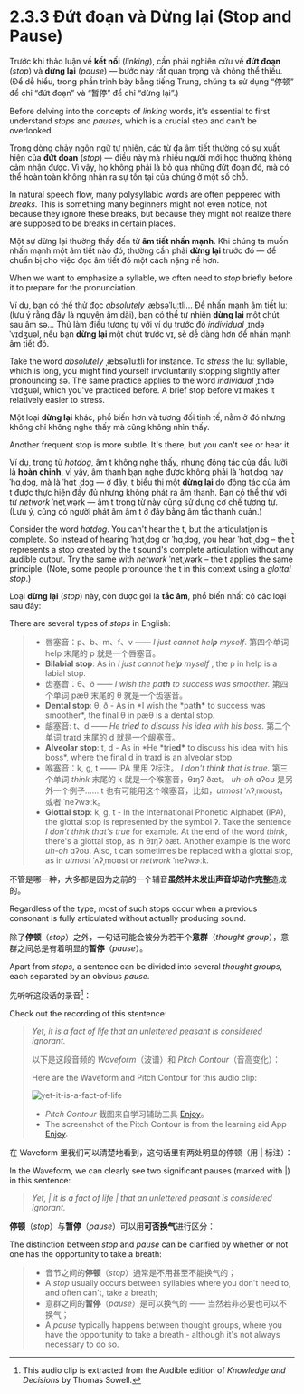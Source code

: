 # 2.3.3 Đứt đoạn và Dừng lại (Stop and Pause)

Trước khi thảo luận về **kết nối** (_linking_), cần phải nghiên cứu về **đứt đoạn** (_stop_) và **dừng lại** (_pause_) — bước này rất quan trọng và không thể thiếu. (Để dễ hiểu, trong phần trình bày bằng tiếng Trung, chúng ta sử dụng “停顿” để chỉ “đứt đoạn” và “暂停” để chỉ “dừng lại”.)

Before delving into the concepts of _linking_ words, it's essential to first understand _stops_ and _pauses_, which is a crucial step and can't be overlooked.

Trong dòng chảy ngôn ngữ tự nhiên, các từ đa âm tiết thường có sự xuất hiện của **đứt đoạn** (_stop_) — điều này mà nhiều người mới học thường không cảm nhận được. Vì vậy, họ không phải là bỏ qua những đứt đoạn đó, mà có thể hoàn toàn không nhận ra sự tồn tại của chúng ở một số chỗ.

In natural speech flow, many polysyllabic words are often peppered with _breaks_. This is something many beginners might not even notice, not because they ignore these breaks, but because they might not realize there are supposed to be breaks in certain places.

Một sự dừng lại thường thấy đến từ **âm tiết nhấn mạnh**. Khi chúng ta muốn nhấn mạnh một âm tiết nào đó, thường cần phải **dừng lại** trước đó — để chuẩn bị cho việc đọc âm tiết đó một cách nặng nề hơn.

When we want to emphasize a syllable, we often need to _stop_ briefly before it to prepare for the pronunciation.

Ví dụ, bạn có thể thử đọc _absolutely_ <span class="pho alt">ˌæbsəˈluːtli</span><span class="speak-word-inline" data-audio-us-male="/audios/us/absolutely-us-male.mp3" data-audio-us-female="/audios/us/absolutely-us-female.mp3"></span>… Để nhấn mạnh âm tiết <span class="pho alt">luː</span> (lưu ý rằng đây là nguyên âm dài), bạn có thể tự nhiên **dừng lại** một chút sau âm <span class="pho">sə</span>… Thử làm điều tương tự với ví dụ trước đó _individual_ <span class="pho alt">ˌɪndəˈvɪdʒuəl</span><span class="speak-word-inline" data-audio-us-male="/audios/us/individual-us-male.mp3" data-audio-us-female="/audios/us/individual-us-female.mp3"></span>, nếu bạn **dừng lại** một chút trước <span class="pho alt">vɪ</span>, sẽ dễ dàng hơn để nhấn mạnh âm tiết đó.

Take the word _absolutely_ <span class="pho alt">ˌæbsəˈluːtli</span><span class="speak-word-inline" data-audio-us-male="/audios/us/absolutely-us-male.mp3" data-audio-us-female="/audios/us/absolutely-us-female.mp3"></span> for instance. To _stress_ the <span class="pho alt">luː</span> syllable, which is long, you might find yourself involuntarily stopping slightly after pronouncing <span class="pho">sə</span>. The same practice applies to the word _individual_ <span class="pho alt">ˌɪndəˈvɪdʒuəl</span><span class="speak-word-inline" data-audio-us-male="/audios/us/individual-us-male.mp3" data-audio-us-female="/audios/us/individual-us-female.mp3"></span>, which you've practiced before. A brief stop before <span class="pho alt">vɪ</span> makes it relatively easier to stress.

Một loại **dừng lại** khác, phổ biến hơn và tương đối tinh tế, nằm ở đó nhưng không chỉ không nghe thấy mà cũng không nhìn thấy.

Another frequent stop is more subtle. It's there, but you can't see or hear it.

Ví dụ, trong từ _hotdog_, âm <span class="pho">t</span> không nghe thấy, nhưng động tác của đầu lưỡi là **hoàn chỉnh**, vì vậy, âm thanh bạn nghe được không phải là <span class="pho alt">ˈhɑtˌdɔg</span> hay <span class="pho alt">ˈhɑˌdɔg</span>, mà là <span class="pho alt">ˈhɑt̚ ˌdɔg</span><span class="speak-word-inline" data-audio-us-male="/audios/us/hotdog-us-male.mp3" data-audio-us-female="/audios/us/hotdog-us-female.mp3"></span> — ở đây, <span class="pho">t̚</span> biểu thị một **dừng lại** do động tác của âm <span class="pho">t</span> được thực hiện đầy đủ nhưng không phát ra âm thanh. Bạn có thể thử với từ _network_ <span class="pho alt">ˈnetˌwərk</span><span class="speak-word-inline" data-audio-us-male="/audios/us/network-us-male.mp3" data-audio-us-female="/audios/us/network-us-female.mp3"></span> — âm <span class="pho">t</span> trong từ này cũng sử dụng cơ chế tương tự. (Lưu ý, cũng có người phát âm âm <span class="pho">t</span> ở đây bằng âm tắc thanh quản.)

Consider the word _hotdog_. You can't hear the <span class="pho">t</span>, but the articulation is complete. So instead of hearing <span class="pho alt">ˈhɑtˌdɔg</span> or <span class="pho alt">ˈhɑˌdɔg</span>, you hear <span class="pho alt">ˈhɑt̚ ˌdɔg</span><span class="speak-word-inline" data-audio-us-male="/audios/us/hotdog-us-male.mp3" data-audio-us-female="/audios/us/hotdog-us-female.mp3"></span> – the <span class="pho">t̚ </span> represents a stop created by the <span class="pho">t</span> sound's complete articulation without any audible output. Try the same with _network_ <span class="pho alt">ˈnetˌwərk</span><span class="speak-word-inline" data-audio-us-male="/audios/us/network-us-male.mp3" data-audio-us-female="/audios/us/network-us-female.mp3"></span> – the <span class="pho">t</span> applies the same principle. (Note, some people pronounce the <span class="pho">t</span> in this context using a _glottal stop_.)

Loại **dừng lại** (_stop_) này, còn được gọi là **tắc âm**, phổ biến nhất có các loại sau đây:

There are several types of _stops_ in English:

> - 唇塞音：<span class="pho">p</span>、<span class="pho">b</span>、<span class="pho">m</span>、<span class="pho">f</span>、<span class="pho">v</span> —— _I just cannot hel**p** myself_. <span class="speak-word-inline" data-audio-us-male="/audios/us/sentence-just-cannot-alloy.mp3" data-audio-us-female="/audios/us/sentence-just-cannot-nova.mp3"></span> 第四个单词 <span class="pho alt">help</span> 末尾的 <span class="pho">p</span> 就是一个唇塞音。
> - **Bilabial stop**: As in _I just cannot hel**p** myself_ <span class="speak-word-inline" data-audio-us-male="/audios/us/sentence-just-cannot-alloy.mp3" data-audio-us-female="/audios/us/sentence-just-cannot-nova.mp3"></span>, the <span class="pho">p</span> in <span class="pho alt">help</span> is a labial stop.
> - 齿塞音：<span class="pho">θ</span>、<span class="pho">ð</span> —— _I wish the pa**th** to success was smoother._<span class="speak-word-inline" data-audio-us-male="/audios/us/sentence-wish-the-alloy.mp3" data-audio-us-female="/audios/us/sentence-wish-the-nova.mp3"></span> 第四个单词 <span class="pho alt">pæθ</span> 末尾的 <span class="pho">θ</span> 就是一个齿塞音。
> - **Dental stop**: <span class="pho">θ</span>, <span class="pho">ð</span> - As in *I wish the *pa**th\*** to success was smoother\*<span class="speak-word-inline" data-audio-us-male="/audios/us/sentence-wish-the-alloy.mp3" data-audio-us-female="/audios/us/sentence-wish-the-nova.mp3"></span>, the final <span class="pho">θ</span> in <span class="pho alt">pæθ</span> is a dental stop.
> - 龈塞音: <span class="pho">t</span>、<span class="pho">d</span> —— _He trie**d** to discuss his idea with his boss._<span class="speak-word-inline" data-audio-us-male="/audios/us/sentence-tried-to-alloy.mp3" data-audio-us-female="/audios/us/sentence-tried-to-nova.mp3"></span> 第二个单词 <span class="pho alt">traɪd</span> 末尾的 <span class="pho">d</span> 就是一个龈塞音。
> - **Alveolar stop**: <span class="pho">t</span>, <span class="pho">d</span> - As in *He *trie**d\*** to discuss his idea with his boss\*<span class="speak-word-inline" data-audio-us-male="/audios/us/sentence-tried-to-alloy.mp3" data-audio-us-female="/audios/us/sentence-tried-to-nova.mp3"></span>, where the final <span class="pho">d</span> in <span class="pho alt">traɪd</span> is an alveolar stop.
> - 喉塞音：<span class="pho">k</span>, <span class="pho">g</span>, <span class="pho">t</span> —— IPA 里用 <span class="pho">ʔ</span>标注。 _I don't thin**k** that is true._<span class="speak-word-inline" data-audio-us-male="/audios/us/sentence-don't-think-alloy.mp3" data-audio-us-female="/audios/us/sentence-don't-think-nova.mp3"></span> 第三个单词 _think_ 末尾的 <span class="pho">k</span> 就是一个喉塞音，<span class="pho alt">θɪŋʔ ðæt</span>。 _uh-oh_ <span class="pho alt">ɑʔoʊ</span><span class="speak-word-inline" data-audio-us-female="/audios/us/Uh-Oh.mp3"></span> 是另外一个例子…… <span class="pho">t</span> 也有可能用这个喉塞音，比如，_utmost_ <span class="pho alt">ˈʌʔˌmoʊst</span><span class="speak-word-inline" data-audio-us-male="/audios/us/utmost-us-male.mp3" data-audio-us-female="/audios/us/utmost-us-female.mp3"></span>，或者 <span class="pho alt">ˈneʔwɝːk</span><span class="speak-word-inline" data-audio-us-male="/audios/us/network-us-male.mp3" data-audio-us-female="/audios/us/network-us-female.mp3"></span>。
> - **Glottal stop**: <span class="pho">k</span>, <span class="pho">g</span>, <span class="pho">t</span> - In the International Phonetic Alphabet (IPA), the glottal stop is represented by the symbol <span class="pho">ʔ</span>. Take the sentence _I don't think that's true_<span class="speak-word-inline" data-audio-us-male="/audios/us/sentence-don't-think-alloy.mp3" data-audio-us-female="/audios/us/sentence-don't-think-nova.mp3"></span> for example. At the end of the word _think_, there's a glottal stop, as in <span class="pho alt">θɪŋʔ ðæt</span>. Another example is the word _uh-oh_ <span class="pho alt">ɑʔoʊ</span><span class="speak-word-inline" data-audio-us-female="/audios/us/Uh-Oh.mp3"></span>. Also, <span class="pho">t</span> can sometimes be replaced with a glottal stop, as in _utmost_ <span class="pho alt">ˈʌʔˌmoʊst</span><span class="speak-word-inline" data-audio-us-male="/audios/us/utmost-us-male.mp3" data-audio-us-female="/audios/us/utmost-us-female.mp3"></span> or _network_ <span class="pho alt">ˈneʔwɝːk</span><span class="speak-word-inline" data-audio-us-male="/audios/us/network-us-male.mp3" data-audio-us-female="/audios/us/network-us-female.mp3"></span>.

不管是哪一种，大多都是因为之前的一个辅音**虽然并未发出声音却动作完整**造成的。

Regardless of the type, most of such stops occur when a previous consonant is fully articulated without actually producing sound.

除了**停顿**（_stop_）之外，一句话可能会被分为若干个**意群**（_thought group_），意群之间总是有着明显的**暂停**（_pause_）。

Apart from _stops_, a sentence can be divided into several _thought groups_, each separated by an obvious _pause_.

先听听这段话的录音[^1]：

Check out the recording of this stentence:

> _Yet, it is a fact of life that an unlettered peasant is considered ignorant._ <span class="speak-word-inline" data-audio-us-male="/audios/us/yet-it-is-a-fact.mp3"></span>
>
> 以下是这段音频的 _Waveform_（波谱）和 _Pitch Contour_（音高变化）：
>
> Here are the Waveform and Pitch Contour for this audio clip:
>
> ![yet-it-is-a-fact-of-life](/images/yet-it-is-a-fact-of-life.png)
>
> - _Pitch Contour_ 截图来自学习辅助工具 [Enjoy](https://github.com/zuodaotech/everyone-can-use-english)。
> - The screenshot of the Pitch Contour is from the learning aid App [Enjoy](https://github.com/zuodaotech/everyone-can-use-english).

在 Waveform 里我们可以清楚地看到，这句话里有两处明显的停顿（用 <span class="pho">|</span> 标注）：

In the Waveform, we can clearly see two significant pauses (marked with <span class="pho">|</span>) in this sentence:

> _Yet, | it is a fact of life | that an unlettered peasant is considered ignorant._ <span class="speak-word-inline" data-audio-us-male="/audios/us/yet-it-is-a-fact.mp3"></span>

**停顿**（_stop_）与**暂停**（_pause_）可以用**可否换气**进行区分：

The distinction between _stop_ and _pause_ can be clarified by whether or not one has the opportunity to take a breath:

> - 音节之间的**停顿**（_stop_）通常是不用甚至不能换气的；
> - A _stop_ usually occurs between syllables where you don't need to, and often can't, take a breath;
> - 意群之间的**暂停**（_pause_）是可以换气的 —— 当然若非必要也可以不换气；
> - A _pause_ typically happens between thought groups, where you have the opportunity to take a breath - although it's not always necessary to do so.

[^1]: This audio clip is extracted from the Audible edition of _Knowledge and Decisions_ by Thomas Sowell.
